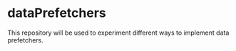 # dataPrefetchers
This repository will be used to experiment different ways to implement data prefetchers.
